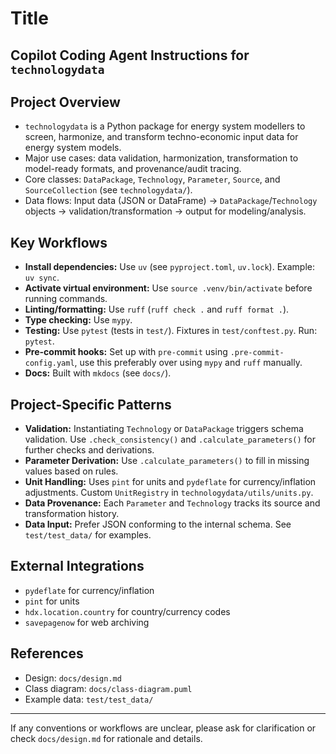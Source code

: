 # Title

<!--
SPDX-FileCopyrightText: The technology-data authors

SPDX-License-Identifier: MIT

-->

## Copilot Coding Agent Instructions for `technologydata`

## Project Overview
- `technologydata` is a Python package for energy system modellers to screen, harmonize, and transform techno-economic input data for energy system models.
- Major use cases: data validation, harmonization, transformation to model-ready formats, and provenance/audit tracing.
- Core classes: `DataPackage`, `Technology`, `Parameter`, `Source`, and `SourceCollection` (see `technologydata/`).
- Data flows: Input data (JSON or DataFrame) → `DataPackage`/`Technology` objects → validation/transformation → output for modeling/analysis.

## Key Workflows
- **Install dependencies:** Use `uv` (see `pyproject.toml`, `uv.lock`). Example: `uv sync`.
- **Activate virtual environment:** Use `source .venv/bin/activate` before running commands.
- **Linting/formatting:** Use `ruff` (`ruff check .` and `ruff format .`).
- **Type checking:** Use `mypy`.
- **Testing:** Use `pytest` (tests in `test/`). Fixtures in `test/conftest.py`. Run: `pytest`.
- **Pre-commit hooks:** Set up with `pre-commit` using `.pre-commit-config.yaml`, use this preferably over using `mypy` and `ruff` manually.
- **Docs:** Built with `mkdocs` (see `docs/`).

## Project-Specific Patterns
- **Validation:** Instantiating `Technology` or `DataPackage` triggers schema validation. Use `.check_consistency()` and `.calculate_parameters()` for further checks and derivations.
- **Parameter Derivation:** Use `.calculate_parameters()` to fill in missing values based on rules.
- **Unit Handling:** Uses `pint` for units and `pydeflate` for currency/inflation adjustments. Custom `UnitRegistry` in `technologydata/utils/units.py`.
- **Data Provenance:** Each `Parameter` and `Technology` tracks its source and transformation history.
- **Data Input:** Prefer JSON conforming to the internal schema. See `test/test_data/` for examples.

## External Integrations
- `pydeflate` for currency/inflation
- `pint` for units
- `hdx.location.country` for country/currency codes
- `savepagenow` for web archiving

## References
- Design: `docs/design.md`
- Class diagram: `docs/class-diagram.puml`
- Example data: `test/test_data/`

---
If any conventions or workflows are unclear, please ask for clarification or check `docs/design.md` for rationale and details.
